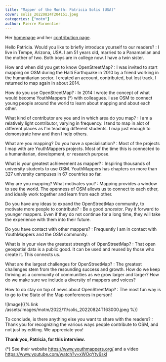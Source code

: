 ```yaml
---
title: "Mapper of the Month: Patricia Solis (USA)"
cover: solis_20220824T204151.jpeg
categories: ["motm"]
author: Pierre Parmentier
---
```


Her [homepage](https://www.openstreetmap.org/user/Patricia%20Solis) and her [contribution page](https://hdyc.neis-one.org/?Patricia%20Solis).

Hello Patricia. Would you like to briefly introduce yourself to our readers?
: I live in Tempe, Arizona, USA. I am 51 years old, married to a Panamanian and the mother of two. Both boys are in college now. I have a twin sister.

<!--more-->

How and when did you get to know OpenStreetMap?
: I was invited to start mapping on OSM during the Haiti Earthquake in 2010 by a friend working in the humanitarian sector. I created an account, contributed, but lost track. I returned to map again in about 2014.

How do you use OpenStreetMap?
: In 2014 I wrote the concept of what would become YouthMappers (*) with colleagues. I use OSM to connect young people around the world to learn about mapping and about each other.

What kind of contributor are you and in which area do you map?
: I am a relatively light contributor, varying in frequency. I tend to map in alot of different places as I'm teaching different students. I map just enough to demonstrate how and then I help others.

What are you mapping? Do you have a specialisation?
: Most of the projects I map with are YouthMappers projects. Most of the time this is connected to a humanitarian, development, or research purpose.

What is your greatest achievement as mapper?
: Inspiring thousands of university students to use OSM. YouthMappers has chapters on more than 327 university campuses in 67 countries so far.

Why are you mapping? What motivates you?
: Mapping provides a window to see the world. The openness of OSM allows us to connect to each other, and ideally work together and learn from each other.

Do you have any ideas to expand the OpenStreetMap community, to motivate more people to contribute?
: Be a good _ancestor_. Pay it forward to younger mappers. Even if they do not continue for a long time, they will take the experience with them into their future.

Do you have contact with other mappers?
: Frequently I am in contact with YouthMappers and the OSM community.

What is in your view the greatest strength of OpenStreetMap?
: That open geospatial data is a public good. It can be used and reused by those who create it. This connects us.

What are the largest challenges for OpenStreetMap?
: The greatest challenges stem from the resounding success and growth. How do we keep thriving as a community of communities as we grow larger and larger? How do we make sure we include a diversity of mappers and voices?

How to do stay on top of news about OpenStreetMap?
: The most fun way is to go to the State of the Map conferences in person!

![Image]({% link /assets/images/motm/2022/11/solis_20220824T163000.jpeg %})

To conclude, is there anything else you want to share with the readers?
: Thank you for recognizing the various ways people contribute to OSM, and not just by editing. We appreciate you!

**Thank you, Patricia, for this interview.**

(*) See their website <https://www.youthmappers.org/> and a video <https://www.youtube.com/watch?v=xWOqYtv6skI>
